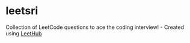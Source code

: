 # leetsri
Collection of LeetCode questions to ace the coding interview! - Created using [LeetHub](https://github.com/QasimWani/LeetHub)
